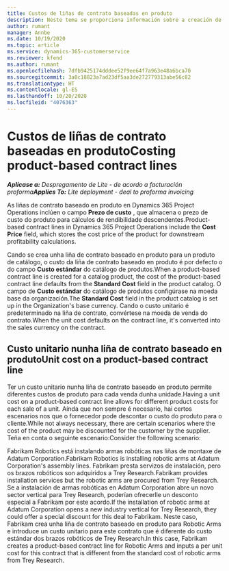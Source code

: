 ```yaml
---
title: Custos de liñas de contrato baseadas en produto
description: Neste tema se proporciona información sobre a creación de
author: rumant
manager: Annbe
ms.date: 10/19/2020
ms.topic: article
ms.service: dynamics-365-customerservice
ms.reviewer: kfend
ms.author: rumant
ms.openlocfilehash: 7dfb9425174dddee52f9ee64f7a963e48a6bca70
ms.sourcegitcommit: 3a0c18823a7ad23df5aa3de272779313abe56c82
ms.translationtype: HT
ms.contentlocale: gl-ES
ms.lasthandoff: 10/20/2020
ms.locfileid: "4076363"
---
```

# <a name="costing-product-based-contract-lines"></a><span data-ttu-id="ea074-103">Custos de liñas de contrato baseadas en produto</span><span class="sxs-lookup"><span data-stu-id="ea074-103">Costing product-based contract lines</span></span>

<span data-ttu-id="ea074-104">_**Aplícase a:** Despregamento de Lite - de acordo a facturación proforma_</span><span class="sxs-lookup"><span data-stu-id="ea074-104">_**Applies To:** Lite deployment - deal to proforma invoicing_</span></span>


<span data-ttu-id="ea074-105">As liñas de contrato baseado en produto en Dynamics 365 Project Operations inclúen o campo **Prezo de custo** , que almacena o prezo de custo do produto para cálculos de rendibilidade descendentes.</span><span class="sxs-lookup"><span data-stu-id="ea074-105">Product-based contract lines in Dynamics 365 Project Operations include the **Cost Price** field, which stores the cost price of the product for downstream profitability calculations.</span></span>

<span data-ttu-id="ea074-106">Cando se crea unha liña de contrato baseado en produto para un produto de catálogo, o custo da liña de contrato baseado en produto é por defecto o do campo **Custo estándar** do catálogo de produtos.</span><span class="sxs-lookup"><span data-stu-id="ea074-106">When a product-based contract line is created for a catalog product, the cost of the product-based contract line defaults from the **Standard Cost** field in the product catalog.</span></span> <span data-ttu-id="ea074-107">O campo de **Custo estándar** do catálogo de produtos configúrase na moeda base da organización.</span><span class="sxs-lookup"><span data-stu-id="ea074-107">The **Standard Cost** field in the product catalog is set up in the Organization's base currency.</span></span> <span data-ttu-id="ea074-108">Cando o custo unitario é predeterminado na liña de contrato, convértese na moeda de venda do contrato.</span><span class="sxs-lookup"><span data-stu-id="ea074-108">When the unit cost defaults on the contract line, it's converted into the sales currency on the contract.</span></span>

## <a name="unit-cost-on-a-product-based-contract-line"></a><span data-ttu-id="ea074-109">Custo unitario nunha liña de contrato baseado en produto</span><span class="sxs-lookup"><span data-stu-id="ea074-109">Unit cost on a product-based contract line</span></span>

<span data-ttu-id="ea074-110">Ter un custo unitario nunha liña de contrato baseado en produto permite diferentes custos de produto para cada venda dunha unidade.</span><span class="sxs-lookup"><span data-stu-id="ea074-110">Having a unit cost on a product-based contract line allows for different product costs for each sale of a unit.</span></span> <span data-ttu-id="ea074-111">Aínda que non sempre é necesario, hai certos escenarios nos que o fornecedor pode descontar o custo do produto para o cliente.</span><span class="sxs-lookup"><span data-stu-id="ea074-111">While not always necessary, there are certain scenarios where the cost of the product may be discounted for the customer by the supplier.</span></span> <span data-ttu-id="ea074-112">Teña en conta o seguinte escenario:</span><span class="sxs-lookup"><span data-stu-id="ea074-112">Consider the following scenario:</span></span>

<span data-ttu-id="ea074-113">Fabrikam Robotics está instalando armas robóticas nas liñas de montaxe de Adatum Corporation.</span><span class="sxs-lookup"><span data-stu-id="ea074-113">Fabrikam Robotics is installing robotic arms at Adatum Corporation's assembly lines.</span></span> <span data-ttu-id="ea074-114">Fabrikam presta servizos de instalación, pero os brazos robóticos son adquiridos a Trey Research.</span><span class="sxs-lookup"><span data-stu-id="ea074-114">Fabrikam provides installation services but the robotic arms are procured from Trey Research.</span></span> <span data-ttu-id="ea074-115">Se a instalación de armas robóticas en Adatum Corporation abre un novo sector vertical para Trey Research, poderían ofrecerlle un desconto especial a Fabrikam por este acordo.</span><span class="sxs-lookup"><span data-stu-id="ea074-115">If the installation of robotic arms at Adatum Corporation opens a new industry vertical for Trey Research, they could offer a special discount for this deal to Fabrikam.</span></span> <span data-ttu-id="ea074-116">Neste caso, Fabrikam crea unha liña de contrato baseado en produto para Robotic Arms e introduce un custo unitario para este contrato que é diferente do custo estándar dos brazos robóticos de Trey Research.</span><span class="sxs-lookup"><span data-stu-id="ea074-116">In this case, Fabrikam creates a product-based contract line for Robotic Arms and inputs a per unit cost for this contract that is different from the standard cost of robotic arms from Trey Research.</span></span>
